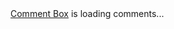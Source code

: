 <div id="HCB_comment_box"><a href="http://www.htmlcommentbox.com">Comment Box</a> is loading comments...</div>
<script type="text/javascript" id="hcb">
    /*<!--*/ if(!window.hcb_user)
                {hcb_user={};}
                (function(){var s=document.createElement("script"), l=hcb_user.PAGE ||
                    (""+window.location).replace(/'/g,"%27"), h="https://www.htmlcommentbox.com";
                    s.setAttribute("type","text/javascript");
                    s.setAttribute("src", h+"/jread?page="+encodeURIComponent(l).replace("+","%2B")+"&mod=%241%24wq1rdBcg%24B8Y5dZlR6Z9ajszfNBVMa0"+"&opts=16862&num=10&ts=1623253753778");
                    if (typeof s!="undefined") document.getElementsByTagName("head")[0].appendChild(s);})(); /*-->*/ </script>
